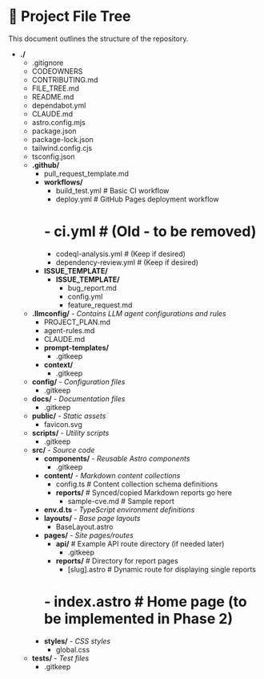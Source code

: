 # 📁 Project File Tree
This document outlines the structure of the repository.
- **./**
    - .gitignore
    - CODEOWNERS
    - CONTRIBUTING.md
    - FILE_TREE.md
    - README.md
    - dependabot.yml
    - CLAUDE.md
    - astro.config.mjs
    - package.json
    - package-lock.json
    - tailwind.config.cjs
    - tsconfig.json
    - **.github/**
        - pull_request_template.md
        - **workflows/**
            - build_test.yml # Basic CI workflow
            - deploy.yml # GitHub Pages deployment workflow
            # - ci.yml # (Old - to be removed)
            - codeql-analysis.yml # (Keep if desired)
            - dependency-review.yml # (Keep if desired)
        - **ISSUE_TEMPLATE/**
            - **ISSUE_TEMPLATE/**
                - bug_report.md
                - config.yml
                - feature_request.md
    - **.llmconfig/** - *Contains LLM agent configurations and rules*
        - PROJECT_PLAN.md
        - agent-rules.md
        - CLAUDE.md
        - **prompt-templates/**
            - .gitkeep
        - **context/**
            - .gitkeep
    - **config/** - *Configuration files*
        - .gitkeep
    - **docs/** - *Documentation files*
        - .gitkeep
    - **public/** - *Static assets*
        - favicon.svg
    - **scripts/** - *Utility scripts*
        - .gitkeep
    - **src/** - *Source code*
        - **components/** - *Reusable Astro components*
            - .gitkeep
        - **content/** - *Markdown content collections*
            - config.ts # Content collection schema definitions
            - **reports/** # Synced/copied Markdown reports go here
                - sample-cve.md # Sample report
        - **env.d.ts** - *TypeScript environment definitions*
        - **layouts/** - *Base page layouts*
            - BaseLayout.astro
        - **pages/** - *Site pages/routes*
            - **api/** # Example API route directory (if needed later)
                - .gitkeep
            - **reports/** # Directory for report pages
                - [slug].astro # Dynamic route for displaying single reports
            # - index.astro # Home page (to be implemented in Phase 2)
        - **styles/** - *CSS styles*
            - global.css
    - **tests/** - *Test files*
        - .gitkeep
